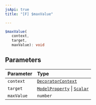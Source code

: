 ```yaml
---
jsApi: true
title: "[F] $maxValue"

---
```

```ts
$maxValue(
   context, 
   target, 
   maxValue): void
```

## Parameters

| Parameter | Type |
| :------ | :------ |
| `context` | [`DecoratorContext`](../interfaces/DecoratorContext.md) |
| `target` | [`ModelProperty`](../interfaces/ModelProperty.md) \| [`Scalar`](../interfaces/Scalar.md) |
| `maxValue` | `number` |

